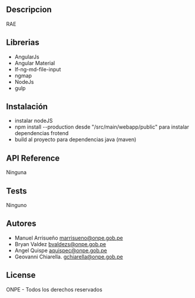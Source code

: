 
## Descripcion

RAE

## Librerias 
* AngularJs
* Angular Material
* lf-ng-md-file-input
* ngmap
* NodeJs
* gulp


## Instalación
* instalar nodeJS
* npm install --production desde "/src/main/webapp/public" para instalar dependencias frotend
* build al proyecto para dependencias java (maven)


## API Reference

Ninguna

## Tests

Ninguno

## Autores

* Manuel Arrisueño marrisueno@onpe.gob.pe
* Bryan Valdez bvaldezs@onpe.gob.pe
* Angel Quispe aquispec@onpe.gob.pe
* Geovanni Chiarella. gchiarella@onpe.gob.pe

## License

ONPE - Todos los derechos reservados 
